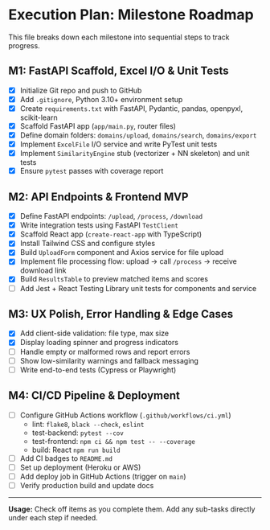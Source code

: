 # Execution Plan: Milestone Roadmap

This file breaks down each milestone into sequential steps to track progress.

## M1: FastAPI Scaffold, Excel I/O & Unit Tests
- [x] Initialize Git repo and push to GitHub
- [x] Add `.gitignore`, Python 3.10+ environment setup
- [x] Create `requirements.txt` with FastAPI, Pydantic, pandas, openpyxl, scikit-learn
- [x] Scaffold FastAPI app (`app/main.py`, router files)
- [x] Define domain folders: `domains/upload`, `domains/search`, `domains/export`
- [x] Implement `ExcelFile` I/O service and write PyTest unit tests
- [x] Implement `SimilarityEngine` stub (vectorizer + NN skeleton) and unit tests
- [x] Ensure `pytest` passes with coverage report

## M2: API Endpoints & Frontend MVP
- [x] Define FastAPI endpoints: `/upload`, `/process`, `/download`
- [x] Write integration tests using FastAPI `TestClient`
- [x] Scaffold React app (`create-react-app` with TypeScript)
- [x] Install Tailwind CSS and configure styles
- [x] Build `UploadForm` component and Axios service for file upload
- [x] Implement file processing flow: upload → call `/process` → receive download link
- [x] Build `ResultsTable` to preview matched items and scores
- [ ] Add Jest + React Testing Library unit tests for components and service

## M3: UX Polish, Error Handling & Edge Cases
- [x] Add client-side validation: file type, max size
- [x] Display loading spinner and progress indicators
- [ ] Handle empty or malformed rows and report errors
- [ ] Show low-similarity warnings and fallback messaging
- [ ] Write end-to-end tests (Cypress or Playwright)

## M4: CI/CD Pipeline & Deployment
- [ ] Configure GitHub Actions workflow (`.github/workflows/ci.yml`)
  - lint: `flake8`, `black --check`, `eslint`
  - test-backend: `pytest --cov`
  - test-frontend: `npm ci && npm test -- --coverage`
  - build: React `npm run build`
- [ ] Add CI badges to `README.md`
- [ ] Set up deployment (Heroku or AWS)
- [ ] Add deploy job in GitHub Actions (trigger on `main`)
- [ ] Verify production build and update docs

---

**Usage:** Check off items as you complete them. Add any sub-tasks directly under each step if needed.
